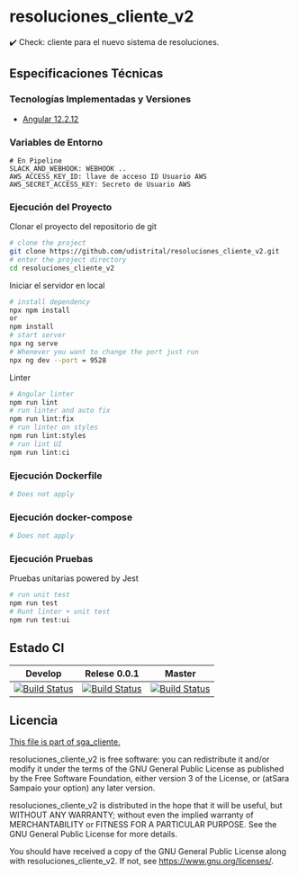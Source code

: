 # resoluciones_cliente_v2
✔️ Check: cliente para el nuevo sistema de resoluciones.

## Especificaciones Técnicas

### Tecnologías Implementadas y Versiones
* [Angular 12.2.12](https://angular.io/)

### Variables de Entorno
```shell
# En Pipeline
SLACK_AND_WEBHOOK: WEBHOOK ..
AWS_ACCESS_KEY_ID: llave de acceso ID Usuario AWS
AWS_SECRET_ACCESS_KEY: Secreto de Usuario AWS
```

### Ejecución del Proyecto

Clonar el proyecto del repositorio de git
```bash
# clone the project
git clone https://github.com/udistrital/resoluciones_cliente_v2.git
# enter the project directory
cd resoluciones_cliente_v2
```
Iniciar el servidor en local
```bash
# install dependency
npx npm install
or
npm install
# start server
npx ng serve
# Whenever you want to change the port just run
npx ng dev --port = 9528
```
Linter
```bash
# Angular linter
npm run lint
# run linter and auto fix
npm run lint:fix
# run linter on styles
npm run lint:styles
# run lint UI
npm run lint:ci
```

### Ejecución Dockerfile
```bash
# Does not apply
```
### Ejecución docker-compose
```bash
# Does not apply
```
### Ejecución Pruebas

Pruebas unitarias powered by Jest
```bash
# run unit test
npm run test
# Runt linter + unit test
npm run test:ui
```

## Estado CI

| Develop | Relese 0.0.1 | Master |
| -- | -- | -- |
| [![Build Status](https://hubci.portaloas.udistrital.edu.co/api/badges/udistrital/resoluciones_cliente_v2/status.svg?ref=refs/heads/develop)](https://hubci.portaloas.udistrital.edu.co/udistrital/resoluciones_cliente_v2) | [![Build Status](https://hubci.portaloas.udistrital.edu.co/api/badges/udistrital/resoluciones_cliente_v2/status.svg?ref=refs/heads/release/0.0.1)](https://hubci.portaloas.udistrital.edu.co/udistrital/resoluciones_cliente_v2) | [![Build Status](https://hubci.portaloas.udistrital.edu.co/api/badges/udistrital/resoluciones_cliente_v2/status.svg?ref=refs/heads/master)](https://hubci.portaloas.udistrital.edu.co/udistrital/resoluciones_cliente_v2) |

## Licencia

[This file is part of sga_cliente.](LICENSE)


resoluciones_cliente_v2 is free software: you can redistribute it and/or modify it under the terms of the GNU General Public License as published by the Free Software Foundation, either version 3 of the License, or (atSara Sampaio your option) any later version.

resoluciones_cliente_v2 is distributed in the hope that it will be useful, but WITHOUT ANY WARRANTY; without even the implied warranty of MERCHANTABILITY or FITNESS FOR A PARTICULAR PURPOSE. See the GNU General Public License for more details.

You should have received a copy of the GNU General Public License along with resoluciones_cliente_v2. If not, see https://www.gnu.org/licenses/.

